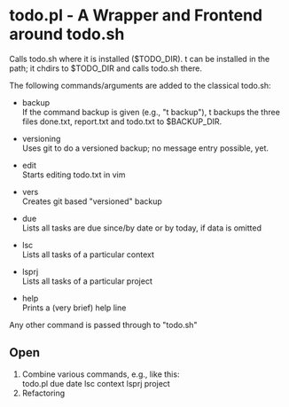 todo.pl - A Wrapper and Frontend around todo.sh
================

Calls todo.sh where it is installed ($TODO_DIR).
t can be installed in the path; it chdirs to $TODO_DIR and calls
todo.sh there.

The following commands/arguments are added to the classical
todo.sh:
 
  * backup   
 If the command backup is given (e.g., "t backup"), t backups the  three files done.txt, report.txt and todo.txt to $BACKUP_DIR.

  * versioning   
 Uses git to do a versioned backup; no message entry possible, yet.
 
  * edit   
 Starts editing todo.txt in vim

  * vers   
 Creates git based "versioned" backup

  * due <date>   
 Lists all tasks are due since/by date or by today, if data is omitted

  * lsc <context>   
 Lists all tasks of a particular context

  * lsprj <project>   
 Lists all tasks of a particular project

  * help   
 Prints a (very brief) help line

Any other command is passed through to "todo.sh"

Open 
----
1. Combine various commands, e.g., like this:   
todo.pl due date lsc context lsprj project
2. Refactoring

